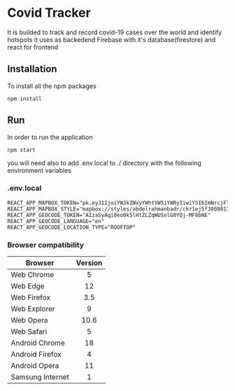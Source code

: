 # Covid Tracker
It is builded to track and record covid-19 cases over the world and identify hotspots 
it uses as backedend Firebase with it's database(firestore) and react for frontend 
## Installation
To install all the npm packages
```
npm install
```
## Run 
In order to run the application
```
npm start
```
you will need also to add .env.local to ./ directory with the following environment variables
### .env.local
```
REACT_APP_MAPBOX_TOKEN="pk.eyJ1IjoiYWJkZWxyYWhtYW5iYWRyIiwiYSI6ImNrcjFlM3l1NDFhb3Aydm83NXluNXdyN3QifQ.WRdcykHsrGwUcV_pQmVhcA"
REACT_APP_MAPBOX_STYLE="mapbox://styles/abdelrahmanbadr/ckr1ej5f3008017mef652qknh"
REACT_APP_GEOCODE_TOKEN="AIzaSyAqi8eo0k5lHtZLZqWUSnlG0YQj-MF8bNE"
REACT_APP_GEOCODE_LANGUAGE="en"
REACT_APP_GEOCODE_LOCATION_TYPE="ROOFTOP"
```
### Browser compatibility
| Browser         | Version       |
| -------------   |:-------------:|
| Web Chrome      | 5             |
| Web Edge        | 12            |
| Web Firefox     | 3.5           |
| Web Explorer    | 9             |
| Web Opera       | 10.6          |
| Web Safari      | 5             |
| Android Chrome  | 18            |
| Android Firefox | 4             |
| Android Opera   | 11            |
| Samsung Internet| 1             |
